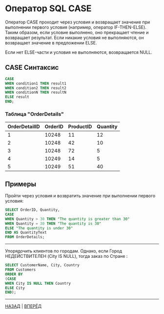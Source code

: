 
# Оператор SQL CASE


Оператор CASE проходит через условия и возвращает значение при выполнении первого условия (например, оператор IF-THEN-ELSE). Таким образом, если условие выполнено, оно прекращает чтение и возвращает результат. Если никакие условия не выполняются, он возвращает значение в предложении ELSE.

Если нет ELSE-части и условия не выполняются, возвращается NULL.

## CASE Синтаксис

``` SQL
CASE
WHEN condition1 THEN result1
WHEN condition2 THEN result2
WHEN conditionN THEN resultN
ELSE result
END;
```

### Таблица "OrderDetails"

| OrderDetailID | OrderID | ProductID | Quantity |
|--|--|--|--|
| 1 | 10248 | 11 | 12 | 
| 2 | 10248 | 42 | 10 |
| 3 | 10248 | 72 | 5 | 
| 4 | 10249 | 14 | 5 | 
| 5 | 10249 | 51 | 40 | 

## Примеры

Пройти через условия и возвратить значение при выполнении первого условия:
``` SQL
SELECT OrderID, Quantity,
CASE
WHEN Quantity > 30 THEN "The quantity is greater than 30"
WHEN Quantity = 30 THEN "The quantity is 30"
ELSE "The quantity is under 30"
END AS QuantityText
FROM OrderDetails;
```
---

Упорядочить клиентов по городам. Однако, если Город НЕДЕЙСТВИТЕЛЕН (City IS NULL), тогда заказ по Стране :
``` SQL
SELECT CustomerName, City, Country
FROM Customers
ORDER BY
(CASE
WHEN City IS NULL THEN Country
ELSE City
END);
```

---

[НАЗАД](/SQL_Tutorial/SQL_INSERT_INTO_SELECT.md)  | [ВПЕРЁД](/SQL_Tutorial/SQL_NULL_Function.md)

